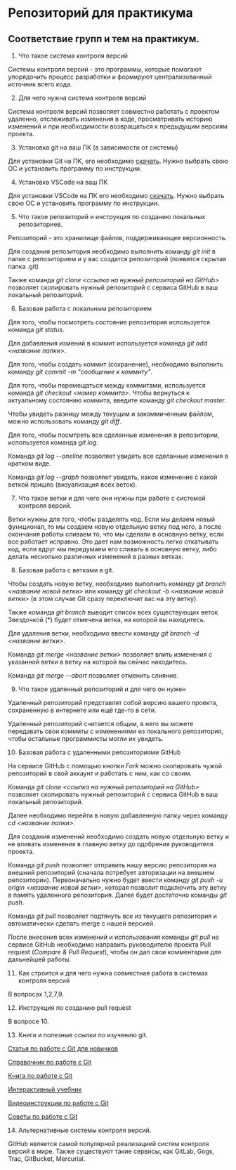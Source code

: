 # Репозиторий для практикума
## Соответствие групп и тем на практикум.

1. Что такое система контроля версий

Системы контроля версий - это программы, которые помогают упорядочить процесс разработки и формируют централизованный источник всего кода.

2. Для чего нужна система контроля версий

Система контроля версий позволяет совместно работать с проектом удаленно, отслеживать изменения в коде, просматривать историю изменений и при необходимости возвращаться к предыдущим версиям проекта.

3. Установка git на ваш ПК (в зависимости от системы)

Для установки Git на ПК, его необходимо [скачать](https://git-scm.com/downloads). Нужно выбрать свою ОС и установить программу по инструкции.

4. Установка VSCode на ваш ПК

Для установки VSCode на ПК его необходимо [скачать](https://code.visualstudio.com/). Нужно выбрать свою ОС и установить программу по инструкции.

5. Что такое репозиторий и инструкция по созданию локальных репозиториев.

Репозиторий - это хранилище файлов, поддерживающее версионность.

Для создания репозитория необходимо выполнить команду *git init*  в папке с репозиторием и у вас создатся репозиторий (появится скрытая папка .git)

Также команда *git clone <ссылка на нужный репозиторий на GitHub>* позволяет скопировать нужный репозиторий с сервиса GitHub в ваш локальный репозиторий.

6. Базовая работа с локальным репозиторием

Для того, чтобы посмотреть состояние репозитория используется команда *git status*.

Для добавления измений в коммит используется команда *git add <название папки>*.

Для того, чтобы создать коммит (сохранение), необходимо выполнить команду *git commit -m "сообщение к коммиту"*.

Для того, чтобы перемещаться между коммитами, используется команда *git checkout <номер коммита>*.
Чтобы вернуться к актуальному состоянию коммита, введите команду *git checkout master*.

Чтобы увидеть разницу между текущим и закоммиченным файлом, можно использовать команду *git diff*.

Для того, чтобы посмтреть все сделанные изменения в репозитории, используется команда *git log*.

Команда *git log --oneline* позволяет увидеть все сделанные изменения в кратком виде.

Команда *git log --graph* позволяет увидеть, какое изменение с какой веткой пришло (визуализация всех веток).

7. Что такое ветки и для чего они нужны при работе с системой контроля версий.

Ветки нужны для того, чтобы разделять код. Если мы делаем новый функционал, то мы создаем новую отдельную ветку под него, а после окончания работы сливаем то, что мы сделали в основную ветку, если все работает исправно. Это дает нам возможность легко откатывать код, если вдруг мы передумаем его сливать в основную ветку, либо делать несколько различных изменений в разных ветках.

8. Базовая работа с ветками в git.

Чтобы создать новую ветку, необходимо выполнить команду *git branch <название новой ветки>* или команду *git checkout -b <название новой ветки>* (в этом случае Git сразу переключит вас на эту ветку).

Также команда *git branch* выводит список всех существующих веток. Звездочкой (*) будет отмечена ветка, на которой вы находитесь.

Для удаления ветки, необходимо ввести команду *git branch -d <название ветки>*.

Команда *git merge <название ветки>* позволяет влить изменения с указанной ветки в ветку на которой вы сейчас находитесь.

Команда *git merge --abort* позволяет отменить слияние.

9. Что такое удаленный репозиторий и для чего он нужен

Удаленный репозиторий представлят собой версию вашего проекта, сохраненную в интернете или ещё где-то в сети.

Удаленный репозиторий считается общим, в него вы можете передавать свои коммиты с изменениями из локального репозитория, чтобы остальные программисты могли их увидеть.

10. Базовая работа с удаленными репозиториями GitHub

На сервисе GitHub с помощью кнопки *Fork* можно скопировать чужой репозиторий в свой аккаунт и работать с ним, как со своим.

Команда *git clone <ссылка на нужный репозиторий на GitHub>* позволяет скопировать нужный репозиторий с сервиса GitHub в ваш локальный репозиторий.

Далее необходимо перейти в новую добавленную папку через команду *cd <название папки>*.

Для создания изменений необходимо создать новую отдельную ветку и не вливать изменения в главную ветку до одобрения руководителя проекта.

Команда *git push* позволяет отправить нашу версию репозитория на внешний репозиторий (сначала потребует авторизации на внешнем репозитории). Первоначально нужно будет ввести команду *git push -u origin <название новой ветки>*, которая позволит подключить эту ветку в память удаленного репозитория. Далее будет достаточно команды *git push*.

Команда *git pull* позволяет подтянуть все из текущего репозитория и автоматически сделать merge с нашей версией.

После внесения всех изменений и использования команды *git pull* на сервисе GitHub необходимо направить руководителю проекта Pull request (*Compare & Pull Request*), чтобы он дал свои комментарии для дальнейшей работы.

11. Как строится и для чего нужна совместная работа в системах контроля версий

В вопросах 1,2,7,9.

12. Инструкция по созданию pull request

В вопросе 10.

13. Книги и полезные ссылки по изучению git.

[Статья по работе с Git для новичков](https://habr.com/ru/post/541258/)

[Справочник по работе с Git](https://www.atlassian.com/ru/git/tutorials/learn-git-with-bitbucket-cloud)

[Книга по работе с Git](https://gbcdn.mrgcdn.ru/uploads/asset/4245110/attachment/d4eb8c232f8f2bdf4e42ba7cb49e0c50.pdf)

[Интерактивный учебник](https://learngitbranching.js.org/?locale=ru_RU)

[Видеоинструкции по работе с Git](https://vimeo.com/showcase/5616060)

[Советы по работе с Git](https://gb.ru/posts/soveti-pro-git)

14. Альтернативные системы контроля версий.

GitHub является самой популярной реализацией систем контроля версий в мире. Также существуют такие сервисы, как GitLab, Gogs, Trac, GitBucket, Mercurial.